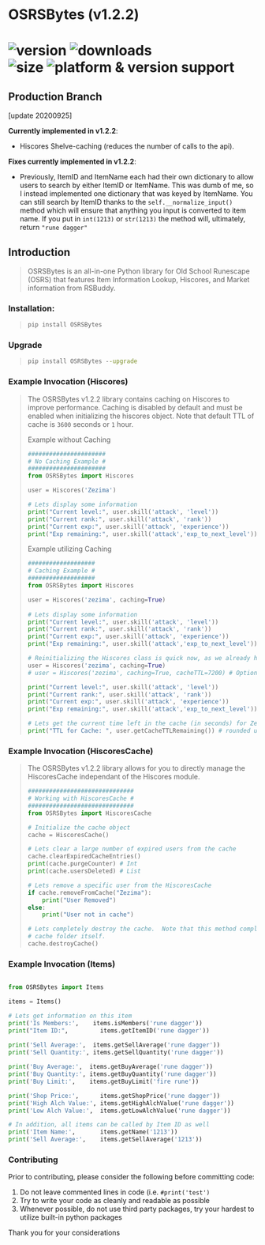 # OSRSBytes (v1.2.2)
![version](https://img.shields.io/pypi/v/OSRSBytes?style=for-the-badge)
![downloads](https://img.shields.io/pypi/dm/OSRSBytes?style=for-the-badge)<br>
![size](https://img.shields.io/github/languages/code-size/coffee-fueled-deadlines/osrsbytes?style=for-the-badge)
![platform & version support](https://img.shields.io/pypi/pyversions/OSRSBytes?style=for-the-badge)
=======
## Production Branch

[update 20200925]

__Currently implemented in v1.2.2__:
* Hiscores Shelve-caching (reduces the number of calls to the api).

__Fixes currently implemented in v1.2.2__:
* Previously, ItemID and ItemName each had their own dictionary to allow users to search by either ItemID or ItemName.  This was dumb of me, so I instead implemented one dictionary that was keyed by ItemName.  You can still search by ItemID thanks to the `self.__normalize_input()` method which will ensure that anything you input is converted to item name.  If you put in `int(1213)` or `str(1213)` the method will, ultimately, return `"rune dagger"`

## Introduction
> 
> OSRSBytes is an all-in-one Python library for Old School Runescape (OSRS) that features Item Information Lookup, Hiscores, and Market information from RSBuddy.
 
### Installation:
> ```cmd
> pip install OSRSBytes
> ```

### Upgrade
> ```cmd
> pip install OSRSBytes --upgrade
> ```

### Example Invocation (Hiscores)
> The OSRSBytes v1.2.2 library contains caching on Hiscores to improve performance.  Caching is disabled by default and must be enabled when initializing the hiscores object.  Note that default TTL of cache is `3600` seconds or `1` hour.
> 
> Example without Caching
> ```python
> ######################
> # No Caching Example #
> ######################
> from OSRSBytes import Hiscores
> 
> user = Hiscores('Zezima')
> 
> # Lets display some information
> print("Current level:", user.skill('attack', 'level'))
> print("Current rank:", user.skill('attack', 'rank'))
> print("Current exp:", user.skill('attack', 'experience'))
> print("Exp remaining:", user.skill('attack','exp_to_next_level'))
> ```
> 
> Example utilizing Caching
> ```python
> ###################
> # Caching Example #
> ###################
> from OSRSBytes import Hiscores
> 
> user = Hiscores('zezima', caching=True)
>  
> # Lets display some information
> print("Current level:", user.skill('attack', 'level'))
> print("Current rank:", user.skill('attack', 'rank'))
> print("Current exp:", user.skill('attack', 'experience'))
> print("Exp remaining:", user.skill('attack','exp_to_next_level'))
> 
> # Reinitializing the Hiscores class is quick now, as we already have the information cached
> user = Hiscores('zezima', caching=True)
> # user = Hiscores('zezima', caching=True, cacheTTL=7200) # Optional custom cacheTTL
> 
> print("Current level:", user.skill('attack', 'level'))
> print("Current rank:", user.skill('attack', 'rank'))
> print("Current exp:", user.skill('attack', 'experience'))
> print("Exp remaining:", user.skill('attack','exp_to_next_level'))
> 
> # Lets get the current time left in the cache (in seconds) for Zezima
> print("TTL for Cache: ", user.getCacheTTLRemaining()) # rounded up to nearest second
> ```

### Example Invocation (HiscoresCache)
> The OSRSBytes v1.2.2 library allows for you to directly manage the HiscoresCache independant of the Hiscores module.
> ```python
> ##############################
> # Working with HiscoresCache #
> ##############################
> from OSRSBytes import HiscoresCache
> 
> # Initialize the cache object
> cache = HiscoresCache()
> 
> # Lets clear a large number of expired users from the cache
> cache.clearExpiredCacheEntries()
> print(cache.purgeCounter) # Int
> print(cache.usersDeleted) # List
> 
> # Lets remove a specific user from the HiscoresCache
> if cache.removeFromCache("Zezima"):
>     print("User Removed")
> else:
>     print("User not in cache")
> 
> # Lets completely destroy the cache.  Note that this method completed removes the cache files as well as the
> # cache folder itself.
> cache.destroyCache()
> ```

### Example Invocation (Items)
```python

from OSRSBytes import Items

items = Items()

# Lets get information on this item
print('Is Members:',    items.isMembers('rune dagger'))
print("Item ID:",         items.getItemID('rune dagger'))
    
print('Sell Average:',  items.getSellAverage('rune dagger'))
print('Sell Quantity:', items.getSellQuantity('rune dagger'))

print('Buy Average:',  items.getBuyAverage('rune dagger'))
print('Buy Quantity:', items.getBuyQuantity('rune dagger'))
print('Buy Limit:',    items.getBuyLimit('fire rune'))

print('Shop Price:',      items.getShopPrice('rune dagger'))
print('High Alch Value:', items.getHighAlchValue('rune dagger'))
print('Low Alch Value:',  items.getLowAlchValue('rune dagger'))

# In addition, all items can be called by Item ID as well
print('Item Name:',       items.getName('1213'))
print('Sell Average:',    items.getSellAverage('1213'))
```

### Contributing

Prior to contributing, please consider the following before committing code:

1. Do not leave commented lines in code (i.e. `#print('test')`
1. Try to write your code as cleanly and readable as possible
1. Whenever possible, do not use third party packages, try your hardest to utilize built-in python packages

Thank you for your considerations
